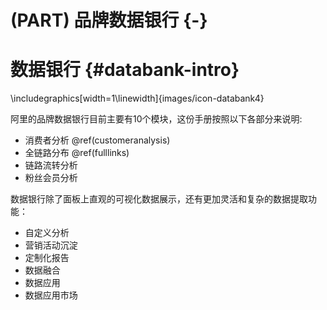 # (PART) 品牌数据银行 {-}

# 数据银行 {#databank-intro}



\includegraphics[width=1\linewidth]{images/icon-databank4} 

阿里的品牌数据银行目前主要有10个模块，这份手册按照以下各部分来说明:  

- 消费者分析 \@ref(customeranalysis) 
- 全链路分布  \@ref(fulllinks) 
- 链路流转分析
- 粉丝会员分析

数据银行除了面板上直观的可视化数据展示，还有更加灵活和复杂的数据提取功能：

- 自定义分析
- 营销活动沉淀
- 定制化报告
- 数据融合
- 数据应用
- 数据应用市场
